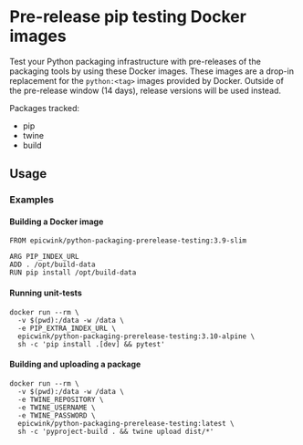 # Pre-release pip testing Docker images
Test your Python packaging infrastructure with pre-releases of the packaging
tools by using these Docker images. These images are a drop-in replacement for
the `python:<tag>` images provided by Docker. Outside of the pre-release
window (14 days), release versions will be used instead.

Packages tracked:
* pip
* twine
* build

## Usage
### Examples
#### Building a Docker image
```docker
FROM epicwink/python-packaging-prerelease-testing:3.9-slim

ARG PIP_INDEX_URL
ADD . /opt/build-data
RUN pip install /opt/build-data
```

#### Running unit-tests
```shell
docker run --rm \
  -v $(pwd):/data -w /data \
  -e PIP_EXTRA_INDEX_URL \
  epicwink/python-packaging-prerelease-testing:3.10-alpine \
  sh -c 'pip install .[dev] && pytest'
```

#### Building and uploading a package
```shell
docker run --rm \
  -v $(pwd):/data -w /data \
  -e TWINE_REPOSITORY \
  -e TWINE_USERNAME \
  -e TWINE_PASSWORD \
  epicwink/python-packaging-prerelease-testing:latest \
  sh -c 'pyproject-build . && twine upload dist/*'
```


